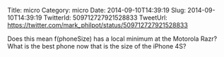 Title: micro
Category: micro
Date: 2014-09-10T14:39:19
Slug: 2014-09-10T14:39:19
TwitterId: 509712727921528833
TweetUrl: https://twitter.com/mark_philpot/status/509712727921528833

Does this mean f(phoneSize) has a local minimum at the Motorola Razr? What is the best phone now that is the size of the iPhone 4S?